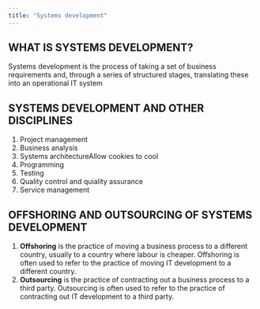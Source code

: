 ```yaml
---
title: "Systems development"
---
```



## WHAT IS SYSTEMS DEVELOPMENT?

Systems development is the process of taking a set of business requirements and, 
through a series of structured stages, translating these into an operational IT system

## SYSTEMS DEVELOPMENT AND OTHER DISCIPLINES

1. Project management
2. Business analysis
3. Systems architectureAllow cookies to cool 
4. Programming
5. Testing
6. Quality control and quiality assurance
7. Service management

## OFFSHORING AND OUTSOURCING OF SYSTEMS DEVELOPMENT

1. **Offshoring** is the practice of moving a business process to a different country, usually to a country where labour is cheaper. Offshoring is often used to refer to the practice of moving IT development to a different country.
2. **Outsourcing** is the practice of contracting out a business process to a third party. Outsourcing is often used to refer to the practice of contracting out IT development to a third party.           